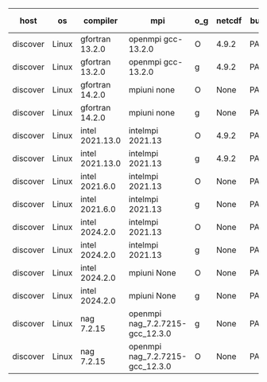 

| host     | os       | compiler                              | mpi                      | o_g        | netcdf        | build       | u_pass          | u_fail          | s_pass            | s_fail            | e_pass             | e_fail             | nuopc_pass       | nuopc_fail       | artifacts link          |
|----------|----------|---------------------------------------|--------------------------|------------|---------------|-------------|-----------------|-----------------|-------------------|-------------------|--------------------|--------------------|------------------|------------------|-------------------------|
| discover | Linux | gfortran 13.2.0 | openmpi gcc-13.2.0  | O | 4.9.2  | PASS | None | None | None | None | None | None | None | None | <a href="https://github.com/esmf-org/esmf-test-artifacts/tree/21ea7d7b1a734686ae033eb4390034c7e4eea0e1/develop/gfortran/13.2.0/O/openmpi/gcc-13.2.0" target="_blank">21ea7d7</a> | 
| discover | Linux | gfortran 13.2.0 | openmpi gcc-13.2.0  | g | 4.9.2  | PASS | None | None | None | None | None | None | None | None | <a href="https://github.com/esmf-org/esmf-test-artifacts/tree/f83dad1346bad9cf4ec11ca6cc18edfd9870f3ad/develop/gfortran/13.2.0/g/openmpi/gcc-13.2.0" target="_blank">f83dad1</a> | 
| discover | Linux | gfortran 14.2.0 | mpiuni none  | O | None  | PASS | 12530 | 0 | 9 | 0 | 44 | 0 | None | None | <a href="https://github.com/esmf-org/esmf-test-artifacts/tree/03ea36efe197fd27be13d4dd88ee5326297b2a11/develop/gfortran/14.2.0/O/mpiuni/none" target="_blank">03ea36e</a> | 
| discover | Linux | gfortran 14.2.0 | mpiuni none  | g | None  | PASS | None | None | None | None | None | None | None | None | <a href="https://github.com/esmf-org/esmf-test-artifacts/tree/2cd821768161680eb9dc9e7c3e70b4c48bbd3a14/develop/gfortran/14.2.0/g/mpiuni/none" target="_blank">2cd8217</a> | 
| discover | Linux | intel 2021.13.0 | intelmpi 2021.13  | O | 4.9.2  | PASS | None | None | None | None | None | None | None | None | <a href="https://github.com/esmf-org/esmf-test-artifacts/tree/98023038e0de5d4f655a035aa3681eca6cb05c1b/develop/intel/2021.13.0/O/intelmpi/2021.13" target="_blank">9802303</a> | 
| discover | Linux | intel 2021.13.0 | intelmpi 2021.13  | g | 4.9.2  | PASS | None | None | None | None | None | None | None | None | <a href="https://github.com/esmf-org/esmf-test-artifacts/tree/3a75bdb145fb4e047b99df2f5dad8f52c4da47da/develop/intel/2021.13.0/g/intelmpi/2021.13" target="_blank">3a75bdb</a> | 
| discover | Linux | intel 2021.6.0 | intelmpi 2021.13  | O | None  | PASS | None | None | None | None | None | None | None | None | <a href="https://github.com/esmf-org/esmf-test-artifacts/tree/aa87bcc94334dbec2026bd0f9cb449c97fa2004f/develop/intel/2021.6.0/O/intelmpi/2021.13" target="_blank">aa87bcc</a> | 
| discover | Linux | intel 2021.6.0 | intelmpi 2021.13  | g | None  | PASS | None | None | None | None | None | None | None | None | <a href="https://github.com/esmf-org/esmf-test-artifacts/tree/4ff53bceaf9ff8f85c4a74891414366492620c3a/develop/intel/2021.6.0/g/intelmpi/2021.13" target="_blank">4ff53bc</a> | 
| discover | Linux | intel 2024.2.0 | intelmpi 2021.13  | O | None  | PASS | None | None | None | None | None | None | None | None | <a href="https://github.com/esmf-org/esmf-test-artifacts/tree/715eb081f90de62eed06d3a36319e05d3ed66ffe/develop/intel/2024.2.0/O/intelmpi/2021.13" target="_blank">715eb08</a> | 
| discover | Linux | intel 2024.2.0 | intelmpi 2021.13  | g | None  | PASS | None | None | None | None | None | None | None | None | <a href="https://github.com/esmf-org/esmf-test-artifacts/tree/5095b625befe12dbb67119a6b26794ac87842e82/develop/intel/2024.2.0/g/intelmpi/2021.13" target="_blank">5095b62</a> | 
| discover | Linux | intel 2024.2.0 | mpiuni None  | O | None  | PASS | 12530 | 0 | 9 | 0 | 44 | 0 | None | None | <a href="https://github.com/esmf-org/esmf-test-artifacts/tree/16e5c49fdc7820d8be0e9aff0e99bc71c4132b19/develop/intel/2024.2.0/O/mpiuni/None" target="_blank">16e5c49</a> | 
| discover | Linux | intel 2024.2.0 | mpiuni None  | g | None  | PASS | None | None | None | None | None | None | None | None | <a href="https://github.com/esmf-org/esmf-test-artifacts/tree/9cf62238ccba3d5fe399c472a85b66f19d38dad6/develop/intel/2024.2.0/g/mpiuni/None" target="_blank">9cf6223</a> | 
| discover | Linux | nag 7.2.15 | openmpi nag_7.2.7215-gcc_12.3.0  | g | None  | PASS | None | None | None | None | None | None | None | None | <a href="https://github.com/esmf-org/esmf-test-artifacts/tree/b70858fcd0f08b0aadd564df5c4e03c15cc83ced/develop/nag/7.2.15/g/openmpi/nag_7.2.7215-gcc_12.3.0" target="_blank">b70858f</a> | 
| discover | Linux | nag 7.2.15 | openmpi nag_7.2.7215-gcc_12.3.0  | O | None  | PASS | None | None | None | None | None | None | None | None | <a href="https://github.com/esmf-org/esmf-test-artifacts/tree/0bc955af2a4aa6e617023d3e5bedaf4efd11310b/develop/nag/7.2.15/O/openmpi/nag_7.2.7215-gcc_12.3.0" target="_blank">0bc955a</a> | 

